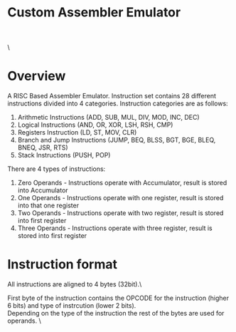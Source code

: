 # Custom Assembler Emulator

\
\
\



# Overview 

A RISC Based Assembler Emulator. Instruction set contains 28 different instructions divided into 4 categories.
Instruction categories are as follows: 

1. Arithmetic Instructions (ADD, SUB, MUL, DIV, MOD, INC, DEC)
2. Logical Instructions (AND, OR, XOR, LSH, RSH, CMP)
3. Registers Instruction (LD, ST, MOV, CLR)
4. Branch and Jump Instructions (JUMP, BEQ, BLSS, BGT, BGE, BLEQ, BNEQ, JSR, RTS)
5. Stack Instructions (PUSH, POP)

There are 4 types of instructions:

1. Zero Operands   -   Instructions operate with Accumulator, result is stored into Accumulator
2. One Operands    -   Instructions operate with one register, result is stored into that one register
3. Two Operands    -   Instructions operate with two register, result is stored into first register
4. Three Operands  -   Instructions operate with three register, result is stored into first register

# Instruction format

All instructions are aligned to 4 bytes (32bit).\

First byte of the instruction contains the OPCODE for the instruction (higher 6 bits) and type of instrcution (lower 2 bits).\
Depending on the type of the instruction the rest of the bytes are used for operands. \




